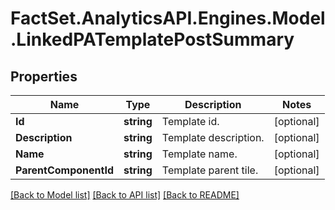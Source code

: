 # FactSet.AnalyticsAPI.Engines.Model.LinkedPATemplatePostSummary

## Properties

Name | Type | Description | Notes
------------ | ------------- | ------------- | -------------
**Id** | **string** | Template id. | [optional] 
**Description** | **string** | Template description. | [optional] 
**Name** | **string** | Template name. | [optional] 
**ParentComponentId** | **string** | Template parent tile. | [optional] 

[[Back to Model list]](../README.md#documentation-for-models) [[Back to API list]](../README.md#documentation-for-api-endpoints) [[Back to README]](../README.md)

